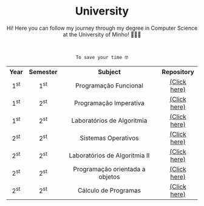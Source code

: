 <h1 align="center">University</h1> 

<p align="center">Hi! Here you can follow my journey through my degree in Computer Science at the University of Minho! 🧑🏻‍💻  </p>   

<br>
<p align="center"><code> To save your time 🤓 </code></p>
<table align="center"> 
  <tr> 
    <th>Year</th> 
    <th>Semester</th> 
    <th>Subject</th> 
    <th>Repository</th>
  </tr> 
  
  <tr> 
    <td align="center">1<sup>st</sup></td> 
    <td align="center">1<sup>st</sup></td> 
    <td align="center">Programação Funcional</td> 
    <td align="center"><a href="https://github.com/Sousini/University/tree/main/1ano/programacao-funcional">(Click here) </a> </td>
  </tr> 
  
  <tr> 
    <td align="center">1<sup>st</sup></td> 
    <td align="center">2<sup>st</sup></td>  
    <td align="center">Programação Imperativa</td> 
    <td align="center"><a href="https://github.com/Sousini/University/tree/main/1ano/programacao-imperativa">(Click here) </a> </td> 
  
  <tr> 
    <td align="center">1<sup>st</sup></td> 
    <td align="center">2<sup>st</sup></td>
    <td align="center">Laboratórios de Algoritmia</td> 
    <td align="center"><a href="https://github.com/Sousini/University/tree/main/1ano/laboratorios-algoritmia">(Click here) </a> </td>

  <tr>
    <td align="center">2<sup>st</sup></td>
    <td align="center">2<sup>st</sup></td>
    <td align="center">Sistemas Operativos</td>
    <td align="center"><a href="https://github.com/Sousini/University/tree/main/2ano/SO">(Click here)</a></td>
  </tr>

  <tr>
    <td align="center">2<sup>st</sup></td>
    <td align="center">2<sup>st</sup></td>
    <td align="center">Laboratórios de Algoritmia II</td>
    <td align="center"><a href="https://github.com/Sousini/University/tree/main/2ano/LA2">(Click here)</a></td>
  </tr>

  <tr>
    <td align="center">2<sup>st</sup></td>
    <td align="center">2<sup>st</sup></td>
    <td align="center">Programação orientada a objetos</td>
    <td align="center"><a href="https://github.com/Sousini/University/tree/main/2ano/POO">(Click here)</a></td>
  </tr>

  <tr>
    <td align="center">2<sup>st</sup></td>
    <td align="center">2<sup>st</sup></td>
    <td align="center">Cálculo de Programas</td>
    <td align="center"><a href="https://github.com/Sousini/University/tree/main/2ano/CP">(Click here)</a></td>
  </tr>
 

